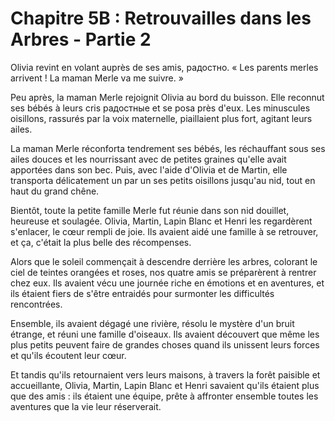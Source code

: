 # Chapitre 5B : Retrouvailles dans les Arbres - Partie 2

Olivia revint en volant auprès de ses amis, радостно. « Les parents merles arrivent ! La maman Merle va me suivre. »

Peu après, la maman Merle rejoignit Olivia au bord du buisson. Elle reconnut ses bébés à leurs cris радостные et se posa près d'eux. Les minuscules oisillons, rassurés par la voix maternelle, piaillaient plus fort, agitant leurs ailes.

La maman Merle réconforta tendrement ses bébés, les réchauffant sous ses ailes douces et les nourrissant avec de petites graines qu'elle avait apportées dans son bec. Puis, avec l'aide d'Olivia et de Martin, elle transporta délicatement un par un ses petits oisillons jusqu'au nid, tout en haut du grand chêne.

Bientôt, toute la petite famille Merle fut réunie dans son nid douillet, heureuse et soulagée. Olivia, Martin, Lapin Blanc et Henri les regardèrent s'enlacer, le cœur rempli de joie. Ils avaient aidé une famille à se retrouver, et ça, c'était la plus belle des récompenses.

Alors que le soleil commençait à descendre derrière les arbres, colorant le ciel de teintes orangées et roses, nos quatre amis se préparèrent à rentrer chez eux. Ils avaient vécu une journée riche en émotions et en aventures, et ils étaient fiers de s'être entraidés pour surmonter les difficultés rencontrées.

Ensemble, ils avaient dégagé une rivière, résolu le mystère d'un bruit étrange, et réuni une famille d'oiseaux. Ils avaient découvert que même les plus petits peuvent faire de grandes choses quand ils unissent leurs forces et qu'ils écoutent leur cœur.

Et tandis qu'ils retournaient vers leurs maisons, à travers la forêt paisible et accueillante, Olivia, Martin, Lapin Blanc et Henri savaient qu'ils étaient plus que des amis : ils étaient une équipe, prête à affronter ensemble toutes les aventures que la vie leur réserverait.